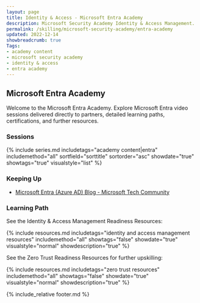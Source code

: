 ```yaml
---
layout: page
title: Identity & Access - Microsoft Entra Academy
description: Microsoft Security Academy Identity & Access Management.
permalink: /skilling/microsoft-security-academy/entra-academy
updated: 2022-12-14
showbreadcrumb: true
Tags:
- academy content
- microsoft security academy
- identity & access
- entra academy
---
```


## Microsoft Entra Academy
Welcome to the Microsoft Entra Academy. Explore Microsoft Entra video sessions delivered directly to partners, detailed learning paths, certifications, and further resources.


### Sessions
{% include series.md 
    includetags="academy content|entra" includemethod="all" 
    sortfield="sorttitle" sortorder="asc" showdate="true" showtags="true" 
    visualstyle="list" 
%}


### Keeping Up
* [Microsoft Entra (Azure AD) Blog - Microsoft Tech Community](https://techcommunity.microsoft.com/t5/microsoft-entra-azure-ad-blog/bg-p/Identity)


### Learning Path
See the Identity & Access Management Readiness Resources:

{% include resources.md 
    includetags="identity and access management resources"
    includemethod="all" 
    showtags="false" 
    showdate="true" 
    visualstyle="normal" 
    showdescription="true"
%}

See the Zero Trust Readiness Resources for further upskilling:

{% include resources.md 
    includetags="zero trust resources"
    includemethod="all" 
    showtags="false" 
    showdate="true" 
    visualstyle="normal" 
    showdescription="true"
%}


{% include_relative footer.md %}